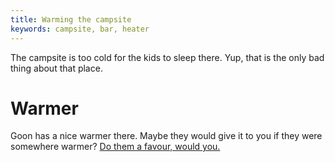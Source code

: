 ```yaml
---
title: Warming the campsite
keywords: campsite, bar, heater
---
```


The campsite is too cold for the kids to sleep there. Yup, that is the only bad thing about that place.

# Warmer
Goon has a nice warmer there. Maybe they would give it to you if they were somewhere warmer? [Do them a favour, would you.](050-goonandjune.md)
